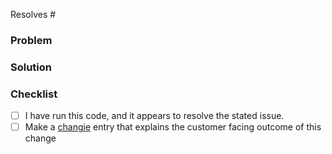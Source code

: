 Resolves #

### Problem

<!---
  Describe the problem this PR is solving. What is the application state
  before this PR is merged?
-->

### Solution

<!---
  Describe the way this PR solves the above problem. Add as much detail as you
  can to help reviewers understand your changes. Include any alternatives and
  tradeoffs you considered.
-->

### Checklist

- [ ] I have run this code, and it appears to resolve the stated issue.
- [ ] Make a [changie](https://changie.dev/guide/quick_start/) entry that explains the customer facing outcome of this change